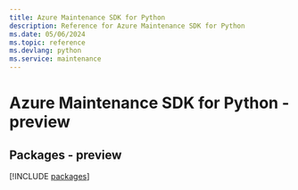 ```yaml
---
title: Azure Maintenance SDK for Python
description: Reference for Azure Maintenance SDK for Python
ms.date: 05/06/2024
ms.topic: reference
ms.devlang: python
ms.service: maintenance
---
```

# Azure Maintenance SDK for Python - preview
## Packages - preview
[!INCLUDE [packages](maintenance-index.md)]